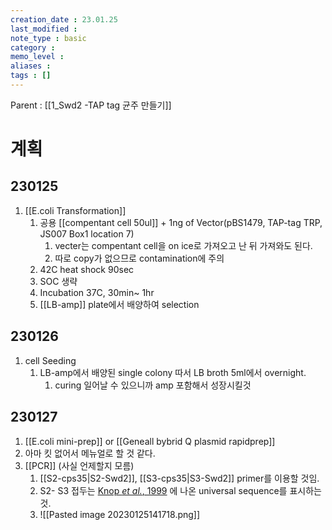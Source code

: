 ```yaml
---
creation_date : 23.01.25
last_modified :
note_type : basic
category :
memo_level :
aliases : 
tags : []
---
```


Parent : [[1_Swd2 -TAP tag 균주 만들기]]

# 계획

## 230125

1. [[E.coli Transformation]]
	1. 공용 [[compentant cell 50ul]] + 1ng of Vector(pBS1479, TAP-tag TRP, JS007 Box1 location 7)
		1. vecter는 compentant cell을 on ice로 가져오고 난 뒤 가져와도 된다.
		2. 따로 copy가 없으므로 contamination에 주의
	2. 42C heat shock 90sec
	3. SOC 생략
	4. Incubation 37C, 30min~ 1hr
	5. [[LB-amp]] plate에서 배양하여 selection 

## 230126

1. cell Seeding 
	1. LB-amp에서 배양된 single colony 따서 LB broth 5ml에서 overnight.
		1. curing 일어날 수 있으니까 amp 포함해서 성장시킬것

## 230127

1. [[E.coli mini-prep]] or [[Geneall bybrid Q plasmid rapidprep]]
2. 아마 킷 없어서 메뉴얼로 할 것 같다.
3. [[PCR]] (사실 언제할지 모름)
	1. [[S2-cps35|S2-Swd2]], [[S3-cps35|S3-Swd2]] primer를 이용할 것임.
	2. S2- S3 접두는 [Knop *et al.*, 1999](zotero://select/items/@knop1999) 에 나온 universal sequence를 표시하는 것.
	3. ![[Pasted image 20230125141718.png]]